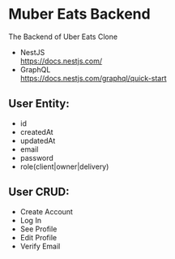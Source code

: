 # Muber Eats Backend

The Backend of Uber Eats Clone

- NestJS<br>https://docs.nestjs.com/
- GraphQL<br>https://docs.nestjs.com/graphql/quick-start

## User Entity:

- id
- createdAt
- updatedAt
  <br>
- email
- password
- role(client|owner|delivery)

## User CRUD:

- Create Account
- Log In
- See Profile
- Edit Profile
- Verify Email
